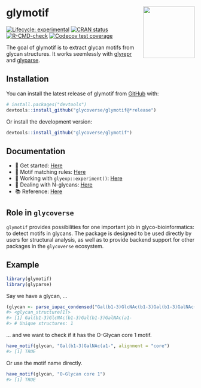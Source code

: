 
<!-- README.md is generated from README.Rmd. Please edit that file -->

# glymotif <a href="https://glycoverse.github.io/glymotif/"><img src="man/figures/logo.png" align="right" height="138" /></a>

<!-- badges: start -->

[![Lifecycle:
experimental](https://img.shields.io/badge/lifecycle-experimental-orange.svg)](https://lifecycle.r-lib.org/articles/stages.html#experimental)
[![CRAN
status](https://www.r-pkg.org/badges/version/glymotif)](https://CRAN.R-project.org/package=glymotif)
[![R-CMD-check](https://github.com/glycoverse/glymotif/actions/workflows/R-CMD-check.yaml/badge.svg)](https://github.com/glycoverse/glymotif/actions/workflows/R-CMD-check.yaml)
[![Codecov test
coverage](https://codecov.io/gh/glycoverse/glymotif/graph/badge.svg)](https://app.codecov.io/gh/glycoverse/glymotif)
<!-- badges: end -->

The goal of glymotif is to extract glycan motifs from glycan structures.
It works seemlessly with
[glyrepr](https://github.com/glycoverse/glyrepr) and
[glyparse](https://github.com/glycoverse/glyparse).

## Installation

You can install the latest release of glymotif from
[GitHub](https://github.com/) with:

``` r
# install.packages("devtools")
devtools::install_github("glycoverse/glymotif@*release")
```

Or install the development version:

``` r
devtools::install_github("glycoverse/glymotif")
```

## Documentation

-   🚀 Get started:
    [Here](https://glycoverse.github.io/glymotif/articles/glymotif.html)
-   🔧 Motif matching rules:
    [Here](https://glycoverse.github.io/glymotif/articles/motif-matching.html)
-   🔬 Working with `glyexp::experiment()`:
    [Here](https://glycoverse.github.io/glymotif/articles/with-exp.html)
-   🧬 Dealing with N-glycans:
    [Here](https://glycoverse.github.io/glymotif/articles/n-glycans.html)
-   📚 Reference:
    [Here](https://glycoverse.github.io/glymotif/reference/index.html)

## Role in `glycoverse`

`glymotif` provides possibilities for one important job in
glyco-bioinformatics: to detect motifs in glycans. The package is
designed to be used directly by users for structural analysis, as well
as to provide backend support for other packages in the `glycoverse`
ecosystem.

## Example

``` r
library(glymotif)
library(glyparse)
```

Say we have a glycan, …

``` r
(glycan <- parse_iupac_condensed("Gal(b1-3)GlcNAc(b1-3)Gal(b1-3)GalNAc(a1-"))
#> <glycan_structure[1]>
#> [1] Gal(b1-3)GlcNAc(b1-3)Gal(b1-3)GalNAc(a1-
#> # Unique structures: 1
```

… and we want to check if it has the O-Glycan core 1 motif.

``` r
have_motif(glycan, "Gal(b1-3)GalNAc(a1-", alignment = "core")
#> [1] TRUE
```

Or use the motif name directly.

``` r
have_motif(glycan, "O-Glycan core 1")
#> [1] TRUE
```
